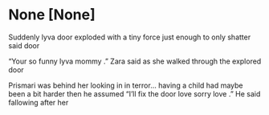 # None [None]
Suddenly lyva door exploded with a tiny force just enough to only shatter said door 

“Your so funny lyva mommy .” Zara said as she walked through the explored door 

Prismari was behind her looking in in terror... having a child had maybe been a bit harder then he assumed “I’ll fix the door love sorry love .” He said fallowing after her
